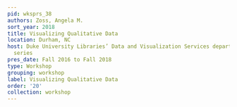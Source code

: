 ```yaml
---
pid: wksprs_38
authors: Zoss, Angela M.
sort_year: 2018
title: Visualizing Qualitative Data
location: Durham, NC
host: Duke University Libraries’ Data and Visualization Services department workshop
  series
pres_date: Fall 2016 to Fall 2018
type: Workshop
grouping: workshop
label: Visualizing Qualitative Data
order: '20'
collection: workshop
---
```

